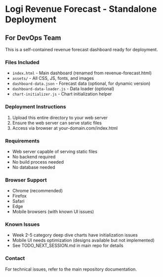 # Logi Revenue Forecast - Standalone Deployment

## For DevOps Team

This is a self-contained revenue forecast dashboard ready for deployment.

### Files Included
- `index.html` - Main dashboard (renamed from revenue-forecast.html)
- `assets/` - All CSS, JS, fonts, and images
- `dashboard-data.json` - Forecast data (optional, for dynamic version)
- `dashboard-data-loader.js` - Data loader (optional)
- `chart-initializer.js` - Chart initialization helper

### Deployment Instructions
1. Upload this entire directory to your web server
2. Ensure the web server can serve static files
3. Access via browser at your-domain.com/index.html

### Requirements
- Web server capable of serving static files
- No backend required
- No build process needed
- No database needed

### Browser Support
- Chrome (recommended)
- Firefox
- Safari
- Edge
- Mobile browsers (with known UI issues)

### Known Issues
- Week 2-5 category deep dive charts have initialization issues
- Mobile UI needs optimization (designs available but not implemented)
- See TODO_NEXT_SESSION.md in main repo for details

### Contact
For technical issues, refer to the main repository documentation.
